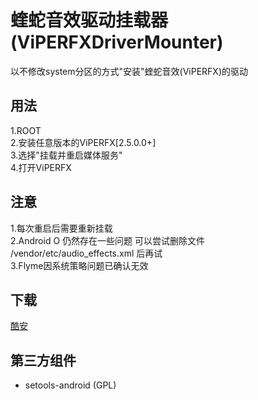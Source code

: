 # 蝰蛇音效驱动挂载器(ViPERFXDriverMounter)
以不修改system分区的方式"安装"蝰蛇音效(ViPERFX)的驱动

## 用法
1.ROOT<br>
2.安装任意版本的ViPERFX\[2.5.0.0+\]<br>
3.选择"挂载并重启媒体服务"<br>
4.打开ViPERFX<br>

## 注意
1.每次重启后需要重新挂载<br>
2.Android O 仍然存在一些问题 可以尝试删除文件 /vendor/etc/audio_effects.xml 后再试<br>
3.Flyme因系统策略问题已确认无效<br>
    
## 下载
[酷安](https://www.coolapk.com/apk/me.llun.v4amounter)

## 第三方组件
* setools-android (GPL)
